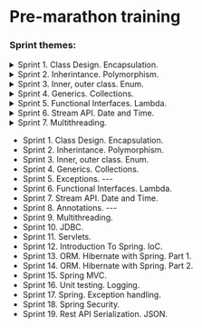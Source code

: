 # Pre-marathon training

### Sprint themes:
<details>
<summary>Sprint 1. Class Design. Encapsulation.</summary>

  * [Task 1](pre-marathone-training\sprint01\src\main\java\task01\README.md)
  * [Task 2](pre-marathone-training\sprint01\src\main\java\task02\README.md)
  * [Task 3](pre-marathone-training\sprint01\src\main\java\task03\README.md)
  * [Task 4](pre-marathone-training\sprint01\src\main\java\task04\README.md)
  * [Task 5](pre-marathone-training\sprint01\src\main\java\task05\README.md)
  * [Task 6](pre-marathone-training\sprint01\src\main\java\task06\README.md)
</details>
<details>
<summary>Sprint 2. Inherintance. Polymorphism.</summary>

* [Task 1](pre-marathone-training\sprint02\src\main\java\task01\README.md)
* [Task 2](pre-marathone-training\sprint02\src\main\java\task02\README.md)
* [Task 3](pre-marathone-training\sprint02\src\main\java\task03\README.md)
* [Task 4](pre-marathone-training\sprint02\src\main\java\task04\README.md)
* [Task 5](pre-marathone-training\sprint02\src\main\java\task05\README.md)
* [Task 6](pre-marathone-training\sprint02\src\main\java\task06\README.md)
</details>
<details>
<summary>Sprint 3. Inner, outer class. Enum.</summary>

* [Task 1: Builder Design Pattern](pre-marathone-training\sprint03\src\main\java\task01\README.md)
* [Task 2: Iterator Design Pattern](pre-marathone-training\sprint03\src\main\java\task02\README.md)
* [Task 3: Strategy Design Pattern](pre-marathone-training\sprint03\src\main\java\task03\README.md)
* [Task 4: Enum(Simple)](pre-marathone-training\sprint03\src\main\java\task04\README.md)
* [Task 5: Enum(Advanced)](pre-marathone-training\sprint03\src\main\java\task05\README.md)
* [Task 6: Little app (All sprint patterns and concepts)](pre-marathone-training\sprint03\src\main\java\task06\README.md)
</details>
<details>
<summary>Sprint 4. Generics. Collections.</summary>

* [Task 1: Collections. Map: collectors, grouping](pre-marathone-training\sprint04\src\main\java\task01\README.md)
* [Task 2: Collection. List](pre-marathone-training\sprint04\src\main\java\task02\README.md)
* [Task 3: Collection. Map](pre-marathone-training\sprint04\src\main\java\task03\README.md)
* [Task 4: Generics](pre-marathone-training\sprint04\src\main\java\task04\README.md)
* [Task 5: Generics](pre-marathone-training\sprint04\src\main\java\task05\README.md)
* [Task 6: Generics. Enum. Collection. Comparator.](pre-marathone-training\sprint04\src\main\java\task06\README.md)
</details>
<details>
<summary>Sprint 5. Functional Interfaces. Lambda.</summary>

* [Task 1: Predicate](pre-marathone-training\sprint05\src\main\java\task01\README.md)
* [Task 2: Consumer](pre-marathone-training\sprint05\src\main\java\task02\README.md)
* [Task 3: BinaryOperator](pre-marathone-training\sprint05\src\main\java\task03\README.md)
* [Task 4: Functional Interface](pre-marathone-training\sprint05\src\main\java\task04\README.md)
* [Task 5: Union several Predicates](pre-marathone-training\sprint05\src\main\java\task05\README.md)
* [Task 6: BiFunction](pre-marathone-training\sprint05\src\main\java\task06\README.md)
</details>
<details>
<summary>Sprint 6. Stream API. Date and Time.</summary>

* [Task 1: LocalDate(Leap year)](pre-marathone-training\sprint06\src\main\java\task01\README.md)
* [Task 2: Local Data (Get Date after today)](pre-marathone-training\sprint06\src\main\java\task02\README.md)
* [Task 3: Write text to 7-bit file](pre-marathone-training\sprint06\src\main\java\task03\README.md)
* [Task 4: Read text from 7-bit file](pre-marathone-training\sprint06\src\main\java\task04\README.md)
* [Task 5: Name list](pre-marathone-training\sprint06\src\main\java\task05\README.md)
* [Task 6: Phone numbers stream](pre-marathone-training\sprint06\src\main\java\task06\README.md)
* [Task 7: Duplicate Integers Stream](pre-marathone-training\sprint06\src\main\java\task07\README.md)
</details>
<details>
<summary>Sprint 7. Multithreading.</summary>

* [Task 1: ParallelCalculator](pre-marathone-training\sprint07\src\main\java\task01\README.md)
* [Task 2: Accountant sum](pre-marathone-training\sprint07\src\main\java\task02\README.md)
* [Task 3: ThreadExample](pre-marathone-training\sprint07\src\main\java\task03\README.md)
* [Task 4: MyThreads](pre-marathone-training\sprint07\src\main\java\task04\README.md)
</details>

* Sprint 1. Class Design. Encapsulation.
* Sprint 2. Inherintance. Polymorphism.
* Sprint 3. Inner, outer class. Enum.
* Sprint 4. Generics. Collections.
* Sprint 5. Exceptions. ---
* Sprint 6. Functional Interfaces. Lambda.
* Sprint 7. Stream API. Date and Time.
* Sprint 8. Annotations. ---
* Sprint 9. Multithreading.
* Sprint 10. JDBC.
* Sprint 11. Servlets.
* Sprint 12. Introduction To Spring. IoC.
* Sprint 13. ORM. Hibernate with Spring. Part 1.
* Sprint 14. ORM. Hibernate with Spring. Part 2.
* Sprint 15. Spring MVC.
* Sprint 16. Unit testing. Logging.
* Sprint 17. Spring. Exception handling.
* Sprint 18. Spring Security.
* Sprint 19. Rest API Serialization. JSON.